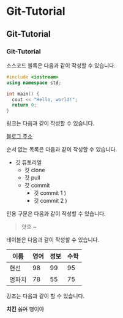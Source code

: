 # Git-Tutorial
## Git-Tutorial
### Git-Tutorial

소스코드 블록은 다음과 같이 작성할 수 있습니다.

```c++
#include <iostream>
using namespace std;

int main() {
  cout << "Hello, world!";
  return 0;
}
```

링크는 다음과 같이 작성할 수 있습니다.

[블로그 주소](https://blog.naver.com/hhs535)


순서 없는 목록은 다음과 같이 작성할 수 있습니다.
* 깃 튜토리얼
  * 깃 clone
  * 깃 pull
  * 깃 commit
    * 깃 commit 1 )
    * 깃 commit 2 )

인용 구문은 다음과 같이 작성할 수 있습니다.
>얏호 ~

테이블은 다음과 같이 작성할 수 있습니다.

이름|영어|정보|수학
---|---|---|---|
현선|98|99|95|98|
멍파치|78|55|75|89|

강조는 다음과 같이 할 수 있습니다.

**치킨** ~~싫어~~ 뻥이야
